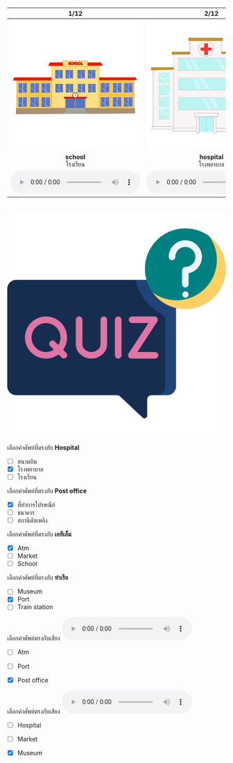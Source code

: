 <div class="carrousel">


|1/12|2/12|3/12|4/12|5/12|6/12|7/12|8/12|9/12|10/12|11/12|12/12|
| :----: | :----: | :----: | :----: | :----: | :----: | :----: | :----: | :----: | :----: | :----: | :----: |
|![](/media/img/places__school.svg)|![](/media/img/places__hospital.svg)|![](/media/img/places__bank.svg)|![](/media/img/places__market.svg)|![](/media/img/places__police&#x20;station.svg)|![](/media/img/places__train&#x20;station.svg)|![](/media/img/places__fire&#x20;station.svg)|![](/media/img/places__post&#x20;office.svg)|![](/media/img/places__airport.svg)|![](/media/img/places__port.svg)|![](/media/img/places__museum.svg)|![](/media/img/places__atm.svg)|
|**school**<br>โรงเรียน|**hospital**<br>โรงพยาบาล|**bank**<br>ธนาคาร|**market**<br>ตลาด|**police station**<br>สถานีตํารวจ|**train station**<br>สถานีรถไฟ|**fire station**<br>สถานีดับเพลิง|**post office**<br>ที่ทำการไปรษณีย์|**airport**<br>สนามบิน|**port**<br>ท่าเรือ|**museum**<br>พิพิธภัณฑ์|**atm**<br>เอทีเอ็ม|
|![](/media/audio/school.mp3)|![](/media/audio/hospital.mp3)|![](/media/audio/bank.mp3)|![](/media/audio/market.mp3)|![](/media/audio/police&#x20;station.mp3)|![](/media/audio/train&#x20;station.mp3)|![](/media/audio/fire&#x20;station.mp3)|![](/media/audio/post&#x20;office.mp3)|![](/media/audio/airport.mp3)|![](/media/audio/port.mp3)|![](/media/audio/museum.mp3)|![](/media/audio/atm.mp3)|

</div>



# ![icon](/media/icons/quiz.svg) 


 เลือกคำศัพท์ที่ตรงกับ **Hospital**
 - [ ] สนามบิน
 - [x] โรงพยาบาล
 - [ ] โรงเรียน

 เลือกคำศัพท์ที่ตรงกับ **Post office**
 - [x] ที่ทำการไปรษณีย์
 - [ ] ธนาคาร
 - [ ] สถานีดับเพลิง

 เลือกคำศัพท์ที่ตรงกับ **เอทีเอ็ม**
 - [x] Atm
 - [ ] Market
 - [ ] School

 เลือกคำศัพท์ที่ตรงกับ **ท่าเรือ**
 - [ ] Museum
 - [x] Port
 - [ ] Train station

เลือกคำศัพท์ตรงกับเสียง ![](/media/audio/post&#x20;office.mp3) 
 - [ ] Atm
 - [ ] Port
 - [x] Post office


เลือกคำศัพท์ตรงกับเสียง ![](/media/audio/museum.mp3) 
 - [ ] Hospital
 - [ ] Market
 - [x] Museum

